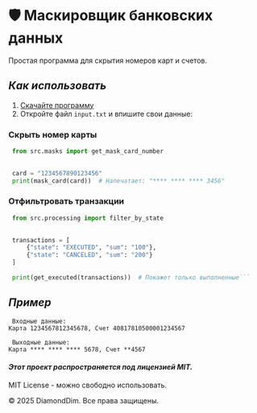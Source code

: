 # 🛡️ Маскировщик банковских данных

Простая программа для скрытия номеров карт и счетов.

## **_Как использовать_**

1. [Скачайте программу](https://github.com/DiamondDim/bank_mask_project/archive/main.zip)
2. Откройте файл `input.txt` и впишите свои данные:

### Скрыть номер карты
 

``` python
 from src.masks import get_mask_card_number

 
 card = "1234567890123456"
 print(mask_card(card))  # Напечатает: "**** **** **** 3456"
```
### Отфильтровать транзакции
``` python
 from src.processing import filter_by_state

 
 transactions = [
     {"state": "EXECUTED", "sum": "100"},
     {"state": "CANCELED", "sum": "200"}
 ]
 
 print(get_executed(transactions))  # Покажет только выполненные```
```

## **_Пример_**
```
 Входные данные: 
Карта 1234567812345678, Счет 40817810500001234567

 Выходные данные:
Карта **** **** **** 5678, Счет **4567
```

#### _Этот проект распространяется под лицензией MIT._
MIT License - можно свободно использовать.

© 2025 DiamondDim. Все права защищены.
